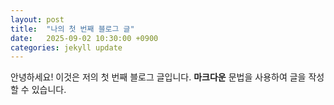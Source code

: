 ```yaml
---
layout: post
title:  "나의 첫 번째 블로그 글"
date:   2025-09-02 10:30:00 +0900
categories: jekyll update
---
```


안녕하세요! 이것은 저의 첫 번째 블로그 글입니다.
**마크다운** 문법을 사용하여 글을 작성할 수 있습니다.